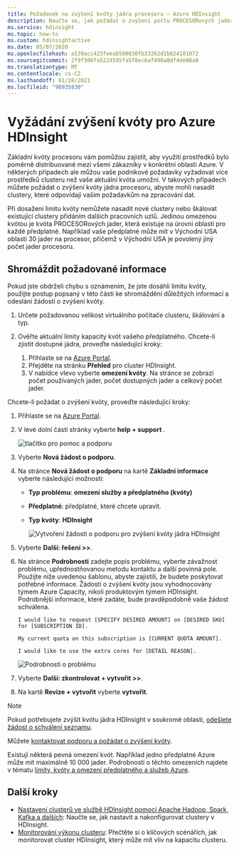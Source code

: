 ```yaml
---
title: Požadavek na zvýšení kvóty jádra procesoru – Azure HDInsight
description: Naučte se, jak požádat o zvýšení počtu PROCESORových jader přidělených vašemu předplatnému.
ms.service: hdinsight
ms.topic: how-to
ms.custom: hdinsightactive
ms.date: 05/07/2020
ms.openlocfilehash: a539acc423feeab500830fb33262d1b824101072
ms.sourcegitcommit: 2f9f306fa5224595fa5f8ec6af498a0df4de08a8
ms.translationtype: MT
ms.contentlocale: cs-CZ
ms.lasthandoff: 01/28/2021
ms.locfileid: "98935830"
---
```

# <a name="requesting-quota-increases-for-azure-hdinsight"></a>Vyžádání zvýšení kvóty pro Azure HDInsight

Základní kvóty procesoru vám pomůžou zajistit, aby využití prostředků bylo poměrně distribuované mezi všemi zákazníky v konkrétní oblasti Azure. V některých případech ale můžou vaše podnikové požadavky vyžadovat více prostředků clusteru než vaše aktuální kvóta umožní. V takových případech můžete požádat o zvýšení kvóty jádra procesoru, abyste mohli nasadit clustery, které odpovídají vašim požadavkům na zpracování dat.

Při dosažení limitu kvóty nemůžete nasadit nové clustery nebo škálovat existující clustery přidáním dalších pracovních uzlů. Jedinou omezenou kvótou je kvóta PROCESORových jader, která existuje na úrovni oblasti pro každé předplatné. Například vaše předplatné může mít v Východní USA oblasti 30 jader na procesor, přičemž v Východní USA je povolený jiný počet jader procesoru.

## <a name="gather-required-information"></a>Shromáždit požadované informace

Pokud jste obdrželi chybu s oznámením, že jste dosáhli limitu kvóty, použijte postup popsaný v této části ke shromáždění důležitých informací a odeslání žádosti o zvýšení kvóty.

1. Určete požadovanou velikost virtuálního počítače clusteru, škálování a typ.
1. Ověřte aktuální limity kapacity kvót vašeho předplatného. Chcete-li zjistit dostupné jádra, proveďte následující kroky:

    1. Přihlaste se na [Azure Portal](https://portal.azure.com/).
    1. Přejděte na stránku **Přehled** pro cluster HDInsight.
    1. V nabídce vlevo vyberte **omezení kvóty**. Na stránce se zobrazí počet používaných jader, počet dostupných jader a celkový počet jader.

Chcete-li požádat o zvýšení kvóty, proveďte následující kroky:

1. Přihlaste se na [Azure Portal](https://portal.azure.com/).
1. V levé dolní části stránky vyberte **help + support** .

    ![tlačítko pro pomoc a podporu](./media/quota-increase-request/help-support-button.png)

1. Vyberte **Nová žádost o podporu**.
1. Na stránce **Nová žádost o podporu** na kartě **Základní informace** vyberte následující možnosti:

   - **Typ problému**: **omezení služby a předplatného (kvóty)**
   - **Předplatné**: předplatné, které chcete upravit.
   - **Typ kvóty**: **HDInsight**

     ![Vytvoření žádosti o podporu pro zvýšení kvóty jádra HDInsight](./media/quota-increase-request/hdinsight-quota-support-request.png)

1. Vyberte **Další: řešení >>**.
1. Na stránce **Podrobnosti** zadejte popis problému, vyberte závažnost problému, upřednostňovanou metodu kontaktu a další povinná pole. Použijte níže uvedenou šablonu, abyste zajistili, že budete poskytovat potřebné informace. Žádosti o zvýšení kvóty jsou vyhodnocovány týmem Azure Capacity, nikoli produktovým týmem HDInsight. Podrobnější informace, které zadáte, bude pravděpodobně vaše žádost schválena.

    ```
    I would like to request [SPECIFY DESIRED AMOUNT] on [DESIRED SKU] for [SUBSCRIPTION ID].
    
    My current quota on this subscription is [CURRENT QUOTA AMOUNT].
    
    I would like to use the extra cores for [DETAIL REASON].
    ```

    ![Podrobnosti o problému](./media/quota-increase-request/problem-details.png)

1. Vyberte **Další: zkontrolovat + vytvořit >>**.
1. Na kartě **Revize + vytvořit** vyberte **vytvořit**.

> [!NOTE]  
> Pokud potřebujete zvýšit kvótu jádra HDInsight v soukromé oblasti, [odešlete žádost o schválení seznamu](https://aka.ms/canaryintwhitelist).

Můžete [kontaktovat podporu a požádat o zvýšení kvóty](../azure-portal/supportability/resource-manager-core-quotas-request.md).

Existují některá pevná omezení kvót. Například jedno předplatné Azure může mít maximálně 10 000 jader. Podrobnosti o těchto omezeních najdete v tématu [limity, kvóty a omezení předplatného a služeb Azure](../azure-resource-manager/management/azure-subscription-service-limits.md).

## <a name="next-steps"></a>Další kroky

* [Nastavení clusterů ve službě HDInsight pomocí Apache Hadoop, Spark, Kafka a dalších](hdinsight-hadoop-provision-linux-clusters.md): Naučte se, jak nastavit a nakonfigurovat clustery v HDInsight.
* [Monitorování výkonu clusteru](hdinsight-key-scenarios-to-monitor.md): Přečtěte si o klíčových scénářích, jak monitorovat cluster HDInsight, který může mít vliv na kapacitu clusteru.